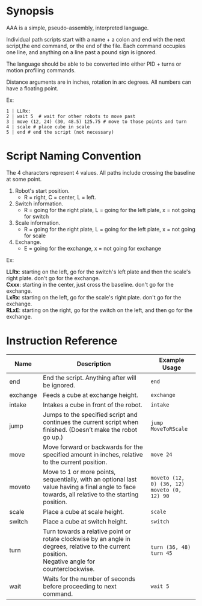 # Synopsis

AAA is a simple, pseudo-assembly, interpreted language. 

Individual path scripts start with a name + a colon and end with the next script,the end command, or the end of the file. Each command occupies one line, and anything on a line past a pound sign is ignored.

The language should be able to be converted into either PID + turns or motion profiling commands.

Distance arguments are in inches, rotation in arc degrees. All numbers can have a floating point.

Ex:
```
1 | LLRx:
2 | wait 5  # wait for other robots to move past
3 | move (12, 24) (30, 48.5) 125.75 # move to those points and turn 
4 | scale # place cube in scale
5 | end # end the script (not necessary)
```

# Script Naming Convention

The 4 characters represent 4 values. All paths include crossing the baseline at some point.

1. Robot's start position. 
    * R = right, C = center, L = left.
2. Switch information. 
    * R = going for the right plate, L = going for the left plate, x = not going for switch
3. Scale information. 
    * R = going for the right plate, L = going for the left plate, x = not going for scale
4. Exchange. 
    * E = going for the exchange, x = not going for exchange

Ex:
  
**LLRx**: starting on the left, go for the switch's left plate and then the scale's right plate. don't go for the exchange.  
**Cxxx**: starting in the center, just cross the baseline. don't go for the exchange.  
**LxRx**: starting on the left, go for the scale's right plate. don't go for the exchange.  
**RLxE**: starting on the right, go for the switch on the left, and then go for the exchange.  


# Instruction Reference

<!-- Sorry about how ugly the table is, it's either this or gigantic spacing that also looks ugly if you have word wrap - @kevinzwang -->

| Name | Description | Example Usage |
| --- | --- | ---|
| end | End the script. Anything after will be ignored. | `end` |
| exchange | Feeds a cube at exchange height. | `exchange` |
| intake | Intakes a cube in front of the robot. | `intake` |
| jump | Jumps to the specified script and continues the current script when finished. (Doesn’t make the robot go up.) | `jump MoveToRScale`
| move | Move forward or backwards for the specified amount in inches, relative to the current position. | `move 24` |
| moveto | Move to 1 or more points, sequentially, with an optional last value having a final angle to face towards, all relative to the starting position. | `moveto (12, 0) (36, 12)` <br> `moveto (0, 12) 90` |
| scale | Place a cube at scale height. | `scale` |
| switch | Place a cube at switch height. | `switch` |
| turn | Turn towards a relative point or rotate clockwise by an angle in degrees, relative to the current position. <br> Negative angle for counterclockwise. | `turn (36, 48)` <br> `turn 45` |
| wait | Waits for the number of seconds before proceeding to next command. | `wait 5` |
